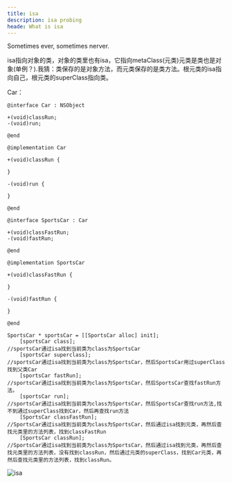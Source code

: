 ```yaml
---
title: isa
description: isa probing
heade: What is isa
---
```


Sometimes ever, sometimes nerver.

isa指向对象的类，对象的类里也有isa，它指向metaClass(元类)元类是类也是对象(单例？).我猜：类保存的是对象方法，而元类保存的是类方法。根元类的isa指向自己，根元类的superClass指向类。

Car：

	@interface Car : NSObject
	
	+(void)classRun;
	-(void)run;
	
	@end
	
	@implementation Car

	+(void)classRun {
	    
	}
	
	-(void)run {
	    
	}
	
	@end
	
	@interface SportsCar : Car
	
	+(void)classFastRun;
	-(void)fastRun;
	
	@end
	
	@implementation SportsCar
	
	+(void)classFastRun {
	    
	}
	
	-(void)fastRun {
	    
	}
	
	@end
	
	SportsCar * sportsCar = [[SportsCar alloc] init];
	    [sportsCar class];                                      //sportsCar通过isa找到当前类为class为SportsCar
	    [sportsCar superclass];                                 //sportsCar通过isa找到当前类为class为SportsCar，然后SportsCar用过superClass找到父类Car
	    [sportsCar fastRun];                                    //sportsCar通过isa找到当前类为class为SportsCar，然后SportsCar查找fastRun方法。
	    [sportsCar run];                                        //sportsCar通过isa找到当前类为class为SportsCar，然后SportsCar查找run方法,找不到通过superClass找到Car，然后再查找run方法
	    [SportsCar classFastRun];                               //SportsCar通过isa找到当前类为class为SportsCar，然后通过isa找到元类，再然后查找元类里的方法列表，找到classFastRun
	    [SportsCar classRun];                                   //SportsCar通过isa找到当前类为class为SportsCar，然后通过isa找到元类，再然后查找元类里的方法列表，没有找到classRun，然后通过元类的superClass，找到Car元类，再然后查找元类里的方法列表，找到classRun。

![isa](https://jeremy1221.github.io/img/isa.png)